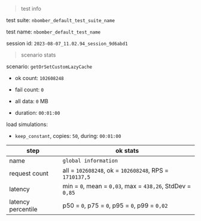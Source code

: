 > test info

test suite: `nbomber_default_test_suite_name`

test name: `nbomber_default_test_name`

session id: `2023-08-07_11.02.94_session_9d6abd1`

> scenario stats

scenario: `getOrSetCustomLazyCache`

  - ok count: `102608248`

  - fail count: `0`

  - all data: `0` MB

  - duration: `00:01:00`

load simulations:

  - `keep_constant`, copies: `50`, during: `00:01:00`

|step|ok stats|
|---|---|
|name|`global information`|
|request count|all = `102608248`, ok = `102608248`, RPS = `1710137,5`|
|latency|min = `0`, mean = `0,03`, max = `438,26`, StdDev = `0,85`|
|latency percentile|p50 = `0`, p75 = `0`, p95 = `0`, p99 = `0,02`|




